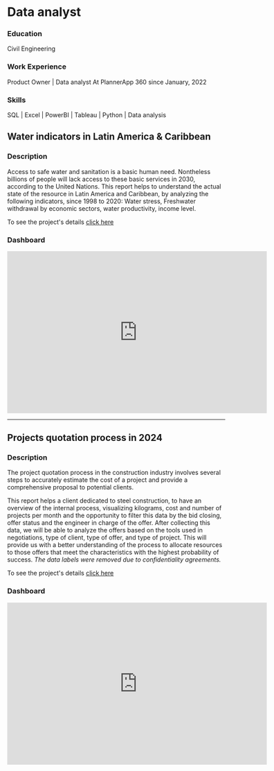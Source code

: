 # Data analyst

### Education
Civil Engineering

### Work Experience
Product Owner | Data analyst
At PlannerApp 360 since January, 2022

### Skills
SQL | Excel | PowerBI | Tableau | Python | Data analysis

## Water indicators in Latin America & Caribbean

### Description
Access to safe water and sanitation is a basic human need. Nontheless billions of people will lack access to these basic services in 2030, according to the United Nations. This report helps to understand the actual state of the resource in Latin America and Caribbean, by analyzing the following indicators, since 1998 to 2020: Water stress, Freshwater withdrawal by economic sectors, water productivity, income level.

To see the project's details [click here](https://github.com/Luis-Baltodano/water_indicators.git)

### Dashboard

<iframe title="Water_indicators_report" width="600" height="373.5" src="https://app.powerbi.com/view?r=eyJrIjoiNGQ0OTQ1NjctMmRmNi00YzkzLWJiZmItMThiMTY4YjA0YjkzIiwidCI6ImUxMTlmY2ZmLTRmMzUtNDMzOC04MzQzLTc2ZDQ1OTg5NGI2YiIsImMiOjR9" frameborder="0" allowFullScreen="true"></iframe>

---

## Projects quotation process in 2024

### Description
The project quotation process in the construction industry involves several steps to accurately estimate the cost of a project and provide a comprehensive proposal to potential clients.

This report helps a client dedicated to steel construction, to have an overview of the internal process, visualizing kilograms, cost and number of projects per month and the opportunity to filter this data by the bid closing, offer status and the engineer in charge of the offer. After collecting this data, we will be able to analyze the offers based on the tools used in negotiations, type of client, type of offer, and type of project. This will provide us with a better understanding of the process to allocate resources to those offers that meet the characteristics with the highest probability of success. *The data labels were removed due to confidentiality agreements.*

To see the project's details [click here](https://github.com/Luis-Baltodano/Projects_Quotation)

### Dashboard

<iframe title="Projects quotation" width="600" height="373.5" src="https://app.powerbi.com/view?r=eyJrIjoiYzQyNzVhZDctOTI3Zi00Yjc0LWEyZDgtNDQ2YjI4OGRhN2QzIiwidCI6ImUxMTlmY2ZmLTRmMzUtNDMzOC04MzQzLTc2ZDQ1OTg5NGI2YiIsImMiOjR9" frameborder="0" allowFullScreen="true"></iframe>







